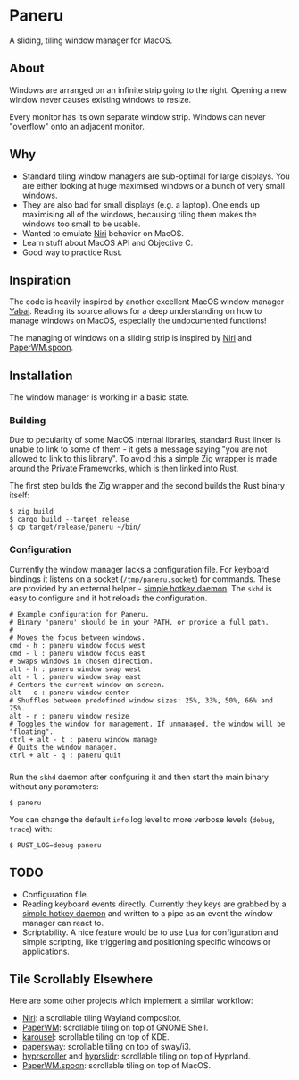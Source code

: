# Paneru

A sliding, tiling window manager for MacOS.


## About

Windows are arranged on an infinite strip going to the right.
Opening a new window never causes existing windows to resize.

Every monitor has its own separate window strip.
Windows can never "overflow" onto an adjacent monitor.


## Why

- Standard tiling window managers are sub-optimal for large displays.
  You are either looking at huge maximised windows or a bunch of very small windows.
- They are also bad for small displays (e.g. a laptop).
  One ends up maximising all of the windows, becausing tiling them makes the windows too small to be usable.
- Wanted to emulate [Niri] behavior on MacOS.
- Learn stuff about MacOS API and Objective C.
- Good way to practice Rust.


## Inspiration

The code is heavily inspired by another excellent MacOS window manager - [Yabai].
Reading its source allows for a deep understanding on how to manage windows on MacOS,
especially the undocumented functions!

The managing of windows on a sliding strip  is inspired by [Niri] and [PaperWM.spoon].


## Installation

The window manager is working in a basic state.

### Building

Due to pecularity of some MacOS internal libraries, standard Rust linker is unable to
link to some of them - it gets a message saying "you are not allowed to link to this library".
To avoid this a simple Zig wrapper is made around the Private Frameworks, which is then linked into Rust.

The first step builds the Zig wrapper and the second builds the Rust binary itself:

```shell
$ zig build
$ cargo build --target release
$ cp target/release/paneru ~/bin/
```


### Configuration

Currently the window manager lacks a configuration file. For keyboard bindings it listens on a socket
(`/tmp/paneru.socket`) for commands.
These are provided by an external helper - [simple hotkey daemon]. The `skhd` is easy to configure and
it hot reloads the configuration.

```
# Example configuration for Paneru.
# Binary 'paneru' should be in your PATH, or provide a full path.
#
# Moves the focus between windows.
cmd - h : paneru window focus west
cmd - l : paneru window focus east
# Swaps windows in chosen direction.
alt - h : paneru window swap west
alt - l : paneru window swap east
# Centers the current window on screen.
alt - c : paneru window center
# Shuffles between predefined window sizes: 25%, 33%, 50%, 66% and 75%.
alt - r : paneru window resize
# Toggles the window for management. If unmanaged, the window will be "floating".
ctrl + alt - t : paneru window manage
# Quits the window manager.
ctrl + alt - q : paneru quit
```

###

Run the `skhd` daemon after confguring it and then start the main binary without any parameters:
```shell
$ paneru
```

You can change the default `info` log level to more verbose levels (`debug`, `trace`) with:

```shell
$ RUST_LOG=debug paneru
```


## TODO

- Configuration file.
- Reading keyboard events directly. Currently they keys are grabbed by a [simple hotkey daemon]
  and written to a pipe as an event the window manager can react to.
- Scriptability. A nice feature would be to use Lua for configuration and simple scripting,
  like triggering and positioning specific windows or applications.


## Tile Scrollably Elsewhere

Here are some other projects which implement a similar workflow:


- [Niri]: a scrollable tiling Wayland compositor.
- [PaperWM]: scrollable tiling on top of GNOME Shell.
- [karousel]: scrollable tiling on top of KDE.
- [papersway]: scrollable tiling on top of sway/i3.
- [hyprscroller] and [hyprslidr]: scrollable tiling on top of Hyprland.
- [PaperWM.spoon]: scrollable tiling on top of MacOS.

[simple hotkey daemon]: https://github.com/koekeishiya/skhd
[Yabai]: https://github.com/koekeishiya/yabai
[Niri]: https://github.com/YaLTeR/niri
[PaperWM]: https://github.com/paperwm/PaperWM
[karousel]: https://github.com/peterfajdiga/karousel
[papersway]: https://spwhitton.name/tech/code/papersway/
[hyprscroller]: https://github.com/dawsers/hyprscroller
[hyprslidr]: https://gitlab.com/magus/hyprslidr
[PaperWM.spoon]: https://github.com/mogenson/PaperWM.spoon
[The future is Niri]: https://ersei.net/en/blog/niri
